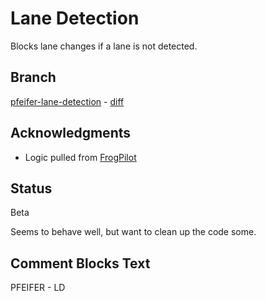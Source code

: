 # Lane Detection
Blocks lane changes if a lane is not detected.

## Branch
[pfeifer-lane-detection](https://github.com/pfeiferj/openpilot/tree/pfeifer-lane-detection)
\-
[diff](https://github.com/commaai/openpilot/compare/master...pfeiferj:openpilot:pfeifer-lane-detection)

## Acknowledgments
* Logic pulled from [FrogPilot](https://github.com/FrogAi/FrogPilot)

## Status
Beta

Seems to behave well, but want to clean up the code some.


## Comment Blocks Text
PFEIFER - LD
